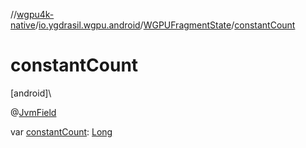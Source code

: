 //[wgpu4k-native](../../../index.md)/[io.ygdrasil.wgpu.android](../index.md)/[WGPUFragmentState](index.md)/[constantCount](constant-count.md)

# constantCount

[android]\

@[JvmField](https://kotlinlang.org/api/core/kotlin-stdlib/kotlin.jvm/-jvm-field/index.html)

var [constantCount](constant-count.md): [Long](https://kotlinlang.org/api/core/kotlin-stdlib/kotlin/-long/index.html)